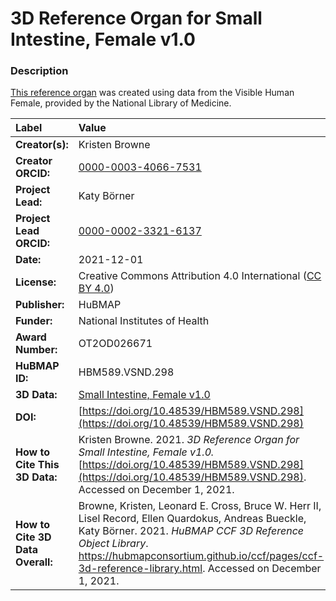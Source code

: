 # 3D Reference Organ for Small Intestine, Female v1.0

### Description
[This reference organ](https://hubmapconsortium.github.io/ccf/pages/ccf-3d-reference-library.html) was created using data from the Visible Human Female, provided by the National Library of Medicine.

| Label | Value |
| :------------- |:-------------|
| **Creator(s):** | Kristen Browne |
| **Creator ORCID:** | [0000-0003-4066-7531](https://orcid.org/0000-0003-4066-7531) |
| **Project Lead:** | Katy B&ouml;rner |
| **Project Lead ORCID:** | [0000-0002-3321-6137](https://orcid.org/0000-0002-3321-6137) |
| **Date:** | 2021-12-01 |
| **License:** | Creative Commons Attribution 4.0 International ([CC BY 4.0](https://creativecommons.org/licenses/by/4.0/)) |
| **Publisher:** | HuBMAP |
| **Funder:** | National Institutes of Health |
| **Award Number:** | OT2OD026671 |
| **HuBMAP ID:** | HBM589.VSND.298 |
| **3D Data:** | [Small Intestine, Female v1.0](https://hubmapconsortium.github.io/ccf-releases/v1.1/models/VH_F_Small_Intestine.glb) |
| **DOI:** | [https://doi.org/10.48539/HBM589.VSND.298](https://doi.org/10.48539/HBM589.VSND.298) |
| **How to Cite This 3D Data:** | Kristen Browne. 2021. *3D Reference Organ for Small Intestine, Female v1.0.* [https://doi.org/10.48539/HBM589.VSND.298](https://doi.org/10.48539/HBM589.VSND.298). Accessed on December 1, 2021. |
| **How to Cite 3D Data Overall:** | Browne, Kristen, Leonard E. Cross, Bruce W. Herr II, Lisel Record, Ellen Quardokus, Andreas Bueckle, Katy B&ouml;rner. 2021. *HuBMAP CCF 3D Reference Object Library*. https://hubmapconsortium.github.io/ccf/pages/ccf-3d-reference-library.html. Accessed on December 1, 2021. |
